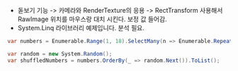 - 돋보기 기능 -> 카메라와 RenderTexture의 응용 -> RectTransform 사용해서 RawImage 위치를 마우스랑 대치 시킨다. 보정 값 들어감. 
- System.Linq 라이브러리 예제입니다. 분석 필요.
``` C#
var numbers = Enumerable.Range(1, 18).SelectMany(n => Enumerable.Repeat(n, 2)).ToList();

var random = new System.Random(); 
var shuffledNumbers = numbers.OrderBy(_ => random.Next()).ToList();
```
